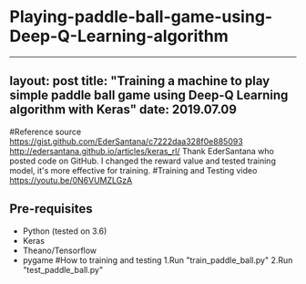 # Playing-paddle-ball-game-using-Deep-Q-Learning-algorithm
---
layout: post
title: "Training a machine to play simple paddle ball game using Deep-Q Learning algorithm with Keras"
date: 2019.07.09
---
#Reference source
https://gist.github.com/EderSantana/c7222daa328f0e885093
http://edersantana.github.io/articles/keras_rl/
Thank EderSantana who posted code on GitHub.
I changed the reward value and tested training model, it's more effective for training.
#Training and Testing video
https://youtu.be/0N6VUMZLGzA
## Pre-requisites
* Python (tested on 3.6)
* Keras
* Theano/Tensorflow
* pygame
#How to training and testing
1.Run "train_paddle_ball.py"
2.Run "test_paddle_ball.py"

